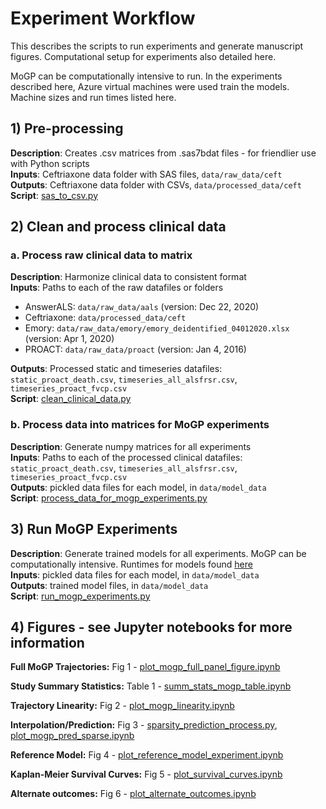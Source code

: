 # Experiment Workflow
This describes the scripts to run experiments and generate manuscript figures. Computational setup for experiments also detailed here.

MoGP can be computationally intensive to run. In the experiments described here, Azure virtual machines were used train the models. Machine sizes and run times listed here.

## 1) Pre-processing
**Description**: Creates .csv matrices from .sas7bdat files - for friendlier use with Python scripts  
**Inputs**: Ceftriaxone data folder with SAS files, `data/raw_data/ceft`  
**Outputs**: Ceftriaxone data folder with CSVs, `data/processed_data/ceft`  
**Script**: [sas_to_csv.py](sas_to_csv.py)

## 2) Clean and process clinical data
### a. Process raw clinical data to matrix
**Description**: Harmonize clinical data to consistent format  
**Inputs**: Paths to each of the raw datafiles or folders  
- AnswerALS: `data/raw_data/aals` (version: Dec 22, 2020)
- Ceftriaxone: `data/processed_data/ceft`
- Emory: `data/raw_data/emory/emory_deidentified_04012020.xlsx` (version: Apr 1, 2020)
- PROACT: `data/raw_data/proact` (version:  Jan 4, 2016)

**Outputs**: Processed static and timeseries datafiles: `static_proact_death.csv`, `timeseries_all_alsfrsr.csv`, `timeseries_proact_fvcp.csv`      
**Script**: [clean_clinical_data.py](clean_clinical_data.py)

### b. Process data into matrices for MoGP experiments
**Description**: Generate numpy matrices for all experiments   
**Inputs**: Paths to each of the processed clinical datafiles: `static_proact_death.csv`, `timeseries_all_alsfrsr.csv`, `timeseries_proact_fvcp.csv`   
 **Outputs**: pickled data files for each model, in `data/model_data`  
 **Script**: [process_data_for_mogp_experiments.py](process_data_for_mogp_experiments.py)

## 3) Run MoGP Experiments
**Description**: Generate trained models for all experiments. MoGP can be computationally intensive. Runtimes for models found [here](reports/mogp_azure_runs.xslx)        
**Inputs**: pickled data files for each model, in `data/model_data`  
**Outputs**: trained model files, in `data/model_data`   
**Script**: [run_mogp_experiments.py](run_mogp_experiments.py)

## 4) Figures - see Jupyter notebooks for more information

**Full MoGP Trajectories:** Fig 1 - [plot_mogp_full_panel_figure.ipynb](plot_mogp_full_panel_figure.ipynb)

**Study Summary Statistics:** Table 1 -
[summ_stats_mogp_table.ipynb](summ_stats_mogp_table.ipynb)

**Trajectory Linearity:** Fig 2 -
[plot_mogp_linearity.ipynb](plot_mogp_linearity.ipynb)

**Interpolation/Prediction:** Fig 3 - [sparsity_prediction_process.py](sparsity_prediction_process.py), [plot_mogp_pred_sparse.ipynb](plot_mogp_pred_sparse.ipynb)

**Reference Model:** Fig 4 -
[plot_reference_model_experiment.ipynb](plot_reference_model_experiment.ipynb)

**Kaplan-Meier Survival Curves:** Fig 5 -
[plot_survival_curves.ipynb](plot_survival_curves.ipynb)

**Alternate outcomes:** Fig 6 -
[plot_alternate_outcomes.ipynb](plot_alternate_outcomes.ipynb)
